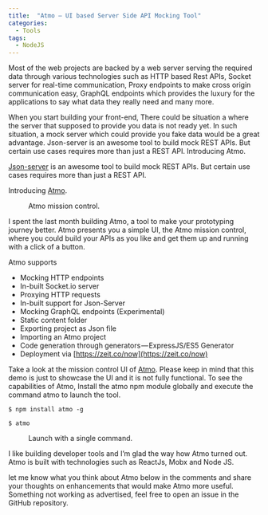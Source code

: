```yaml
---
title:  "Atmo — UI based Server Side API Mocking Tool"
categories:
  - Tools
tags:
  - NodeJS
---
```


Most of the web projects are backed by a web server serving the required data through various technologies such as HTTP based Rest APIs, Socket server for real-time communication, Proxy endpoints to make cross origin communication easy, GraphQL endpoints which provides the luxury for the applications to say what data they really need and many more.

When you start building your front-end, There could be situation a where the server that supposed to provide you data is not ready yet. In such situation, a mock server which could provide you fake data would be a great advantage.
Json-server is an awesome tool to build mock REST APIs. But certain use cases requires more than just a REST API.
Introducing Atmo.

[Json-server](https://github.com/typicode/json-server) is an awesome tool to build mock REST APIs. But certain use cases requires more than just a REST API.

Introducing [Atmo](https://github.com/Raathigesh/Atmo).

<figure>
  <img src="{{ site.url }}{{ site.baseurl }}/images/Atmo/Atmo.png" alt="">
  <figcaption>Atmo mission control.</figcaption>
</figure>

I spent the last month building Atmo, a tool to make your prototyping journey better. Atmo presents you a simple UI, the Atmo mission control, where you could build your APIs as you like and get them up and running with a click of a button.

Atmo supports

- Mocking HTTP endpoints
- In-built Socket.io server
- Proxying HTTP requests
- In-built support for Json-Server
- Mocking GraphQL endpoints (Experimental)
- Static content folder
- Exporting project as Json file
- Importing an Atmo project
- Code generation through generators — ExpressJS/ES5 Generator
- Deployment via [https://zeit.co/now](https://zeit.co/now)

Take a look at the mission control UI of [Atmo](https://github.com/Raathigesh/Atmo). Please keep in mind that this demo is just to showcase the UI and it is not fully functional.
To see the capabilities of Atmo, Install the atmo npm module globally and execute the command atmo to launch the tool.

```
$ npm install atmo -g
```

```
$ atmo
```
<figure style="width: 450px" class="align-right">
  <img src="{{ site.url }}{{ site.baseurl }}/images/Atmo/AtmoCmd.gif" alt="">
  <figcaption>Launch with a single command.</figcaption>
</figure>

I like building developer tools and I’m glad the way how Atmo turned out. Atmo is built with technologies such as ReactJs, Mobx and Node JS.

let me know what you think about Atmo below in the comments and share your thoughts on enhancements that would make Atmo more useful. Something not working as advertised, feel free to open an issue in the GitHub repository.